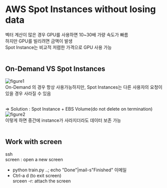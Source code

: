 # AWS Spot Instances without losing data
벡터 계산이 많은 경우 GPU를 사용하면 10~30배 가량 속도가 빠름 <br>
하지만 GPU를 빌리려면 금액이 발생 <br>
Spot Instance는 비교적 저렴한 가격으로 GPU 사용 가능 <br><br>

## On-Demand VS Spot Instances
![figure1](https://user-images.githubusercontent.com/57740560/95966829-8eba3680-0e46-11eb-9021-008c5b689dde.png) <br>
On-Demand 의 경우 항상 사용가능하지만, Spot Instances는 다른 사용자의 요청이 있을 경우 사라질 수 있음 <br><br>

=> Solution : Spot Instance + EBS Volume(do not delete on termination) <br> 
![figure2](https://user-images.githubusercontent.com/57740560/95967696-80204f00-0e47-11eb-875b-c05b042b9ff4.png) <br> 
이렇게 하면 중간에 instance가 사라지더라도 데이터 보존 가능 <br><br> 

## Work with screen
ssh <br>
screen : open a new screen <br>
- python train.py ..; echo "Done"|mail-s"Finished" 이메일 <br>
- Ctrl-a d (to exit screen) <br>
srceen -r: attach the screen <br>






